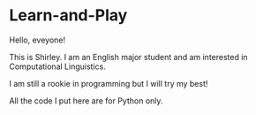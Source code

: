 # Learn-and-Play

Hello, eveyone!

This is Shirley. I am an English major student and am interested in Computational Linguistics.

I am still a rookie in programming but I will try my best!

All the code I put here are for Python only.
